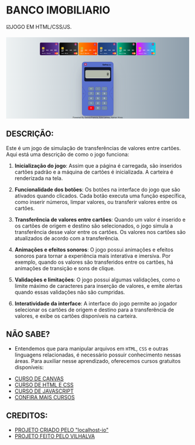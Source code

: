 # BANCO IMOBILIARIO
☑️JOGO EM HTML/CSS/JS.

<img src="IMAGEM.png" align="center" width="500"> <br> 

## DESCRIÇÃO:
Este é um jogo de simulação de transferências de valores entre cartões. Aqui está uma descrição de como o jogo funciona:

1. **Inicialização do jogo**: Assim que a página é carregada, são inseridos cartões padrão e a máquina de cartões é inicializada. A carteira é renderizada na tela.

2. **Funcionalidade dos botões**: Os botões na interface do jogo que são ativados quando clicados. Cada botão executa uma função específica, como inserir números, limpar valores, ou transferir valores entre os cartões.

3. **Transferência de valores entre cartões**: Quando um valor é inserido e os cartões de origem e destino são selecionados, o jogo simula a transferência desse valor entre os cartões. Os valores nos cartões são atualizados de acordo com a transferência.

4. **Animações e efeitos sonoros**: O jogo possui animações e efeitos sonoros para tornar a experiência mais interativa e imersiva. Por exemplo, quando os valores são transferidos entre os cartões, há animações de transição e sons de clique.

5. **Validações e limitações**: O jogo possui algumas validações, como o limite máximo de caracteres para inserção de valores, e emite alertas quando essas validações não são cumpridas.

6. **Interatividade da interface**: A interface do jogo permite ao jogador selecionar os cartões de origem e destino para a transferência de valores, e exibe os cartões disponíveis na carteira.

## NÃO SABE?
- Entendemos que para manipular arquivos em `HTML`, `CSS` e outras linguagens relacionadas, é necessário possuir conhecimento nessas áreas. Para auxiliar nesse aprendizado, oferecemos cursos gratuitos disponíveis:
* [CURSO DE CANVAS](https://github.com/VILHALVA/CURSO-DE-CANVAS)
* [CURSO DE HTML E CSS](https://github.com/VILHALVA/CURSO-DE-HTML-E-CSS)
* [CURSO DE JAVASCRIPT](https://github.com/VILHALVA/CURSO-DE-JAVASCRIPT)
* [CONFIRA MAIS CURSOS](https://github.com/VILHALVA?tab=repositories&q=+topic:CURSO)

## CREDITOS:
- [PROJETO CRIADO PELO "localhost-io"](https://github.com/localhost-io/super-banco-imobiliario)
- [PROJETO FEITO PELO VILHALVA](https://github.com/VILHALVA)
